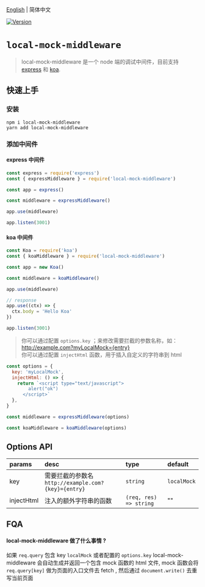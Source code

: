 [English](https://github.com/redstar08/local-mock-core/blob/master/packages/local-mock-middleware/README.md) | 简体中文

<a href="https://www.npmjs.com/package/local-mock-middleware"><img src="https://img.shields.io/npm/v/local-mock-middleware.svg?sanitize=true" alt="Version"></a>

# `local-mock-middleware`

> local-mock-middleware 是一个 node 端的调试中间件，目前支持 [express](https://www.npmjs.com/package/express) 和 [koa](https://www.npmjs.com/package/koa).

## 快速上手

### 安装

```shell
npm i local-mock-middleware
yarn add local-mock-middleware
```

### 添加中间件

#### express 中间件

```js
const express = require('express')
const { expressMiddleware } = require('local-mock-middleware')

const app = express()

const middleware = expressMiddleware()

app.use(middleware)

app.listen(3001)
```

#### koa 中间件

```js
const Koa = require('koa')
const { koaMiddleware } = require('local-mock-middleware')

const app = new Koa()

const middleware = koaMiddleware()

app.use(middleware)

// response
app.use((ctx) => {
  ctx.body = 'Hello Koa'
})

app.listen(3001)
```

> 你可以通过配置 `options.key` ；来修改需要拦截的参数名称，如：http://example.com?myLocalMock={entry}  
> 你可以通过配置 `injectHtml` 函数，用于插入自定义的字符串到 html

```js
const options = {
  key: 'myLocalMock',
  injectHtml: () => {
    return `<script type="text/javascript">
        alert("ok")
      </script>`
  },
}

const middleware = expressMiddleware(options)

const koaMiddleware = koaMiddleware(options)
```

## Options API

| params     | desc                                                    | type                   | default     |
| :--------- | :------------------------------------------------------ | :--------------------- | :---------- |
| key        | 需要拦截的参数名<br> `http://example.com?{key}={entry}` | `string`               | `localMock` |
| injectHtml | 注入的额外字符串的函数                                  | `(req, res) => string` | ""          |

## FQA

#### local-mock-middleware 做了什么事情 ?

如果 `req.query` 包含 key `localMock` 或者配置的 `options.key` local-mock-middleware 会自动生成并返回一个包含 mock 函数的 html 文件, mock 函数会将 `req.query[key]` 做为页面的入口文件去 fetch , 然后通过 `document.write()` 去重写当前页面
